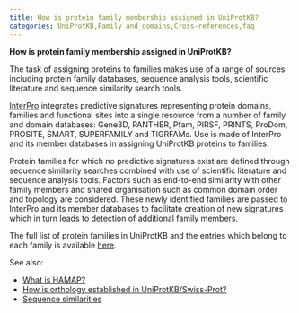 ```yaml
---
title: How is protein family membership assigned in UniProtKB?
categories: UniProtKB,Family_and_domains,Cross-references,faq
---
```


**How is protein family membership assigned in UniProtKB?**

The task of assigning proteins to families makes use of a range of sources including protein family databases, sequence analysis tools, scientific literature and sequence similarity search tools.

[InterPro](https://www.ebi.ac.uk/interpro/) integrates predictive signatures representing protein domains, families and functional sites into a single resource from a number of family and domain databases: Gene3D, PANTHER, Pfam, PIRSF, PRINTS, ProDom, PROSITE, SMART, SUPERFAMILY and TIGRFAMs. Use is made of InterPro and its member databases in assigning UniProtKB proteins to families.

Protein families for which no predictive signatures exist are defined through sequence similarity searches combined with use of scientific literature and sequence analysis tools. Factors such as end-to-end similarity with other family members and shared organisation such as common domain order and topology are considered. These newly identified families are passed to InterPro and its member databases to facilitate creation of new signatures which in turn leads to detection of additional family members.

The full list of protein families in UniProtKB and the entries which belong to each family is available [here](https://ftp.uniprot.org/pub/databases/uniprot/current_release/knowledgebase/complete/docs/similar).

See also:

-   [What is HAMAP?](https://www.uniprot.org/help/hamap)
-   [How is orthology established in UniProtKB/Swiss-Prot?](https://www.uniprot.org/help/orthology)
-   [Sequence similarities](https://www.uniprot.org/help/sequence%5Fsimilarities)
